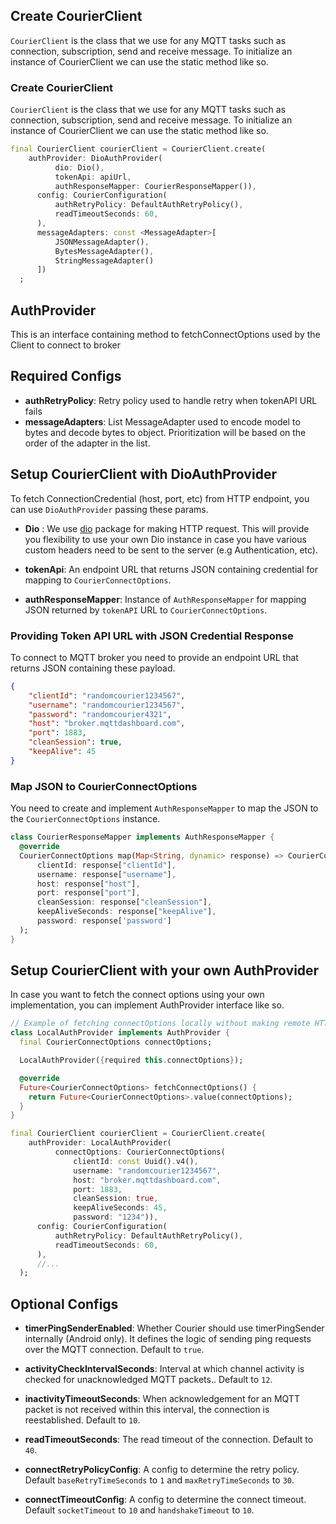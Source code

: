 ## Create CourierClient

`CourierClient` is the class that we use for any MQTT tasks such as connection, subscription, send and receive message. To initialize an instance of CourierClient we can use the static method like so.

### Create CourierClient

`CourierClient` is the class that we use for any MQTT tasks such as connection, subscription, send and receive message. To initialize an instance of CourierClient we can use the static method like so.

```dart
final CourierClient courierClient = CourierClient.create(
    authProvider: DioAuthProvider(
          dio: Dio(),
          tokenApi: apiUrl,
          authResponseMapper: CourierResponseMapper()),
      config: CourierConfiguration(
          authRetryPolicy: DefaultAuthRetryPolicy(),
          readTimeoutSeconds: 60,
      ),
      messageAdapters: const <MessageAdapter>[
          JSONMessageAdapter(),
          BytesMessageAdapter(),
          StringMessageAdapter()
      ])
  ;
```

## AuthProvider
This is an interface containing method to fetchConnectOptions used by the Client to connect to broker

## Required Configs
- **authRetryPolicy**: Retry policy used to handle retry when tokenAPI URL fails
- **messageAdapters**: List MessageAdapter used to encode model to bytes and decode bytes to object. Prioritization will be based on the order of the adapter in the list.

## Setup CourierClient with DioAuthProvider
To fetch ConnectionCredential (host, port, etc) from HTTP endpoint, you can use `DioAuthProvider` passing these params.

- **Dio** : We use [dio](https://pub.dev/packages/dio) package for making HTTP request. This will provide you flexibility to use your own Dio instance in case you have various custom headers need to be sent to the server (e.g Authentication, etc). 

- **tokenApi**: An endpoint URL that returns JSON containing credential for mapping to `CourierConnectOptions`.

- **authResponseMapper**: Instance of `AuthResponseMapper` for mapping JSON returned by `tokenAPI` URL to `CourierConnectOptions`.

### Providing Token API URL with JSON Credential Response

To connect to MQTT broker you need to provide an endpoint URL that returns JSON containing these payload. 

```json
{
	"clientId": "randomcourier1234567",
	"username": "randomcourier1234567",
    "password": "randomcourier4321",
	"host": "broker.mqttdashboard.com",
	"port": 1883,
	"cleanSession": true,
	"keepAlive": 45
}
```

### Map JSON to CourierConnectOptions

You need to create and implement `AuthResponseMapper` to map the JSON to the `CourierConnectOptions` instance.

```dart
class CourierResponseMapper implements AuthResponseMapper {
  @override
  CourierConnectOptions map(Map<String, dynamic> response) => CourierConnectOptions(
      clientId: response["clientId"],
      username: response["username"],
      host: response["host"],
      port: response["port"],
      cleanSession: response["cleanSession"],
      keepAliveSeconds: response["keepAlive"],
      password: response['password']
  );
}
```

## Setup CourierClient with your own AuthProvider
In case you want to fetch the connect options using your own implementation, you can implement AuthProvider interface like so.

```dart
// Example of fetching connectOptions locally without making remote HTTP API Call.
class LocalAuthProvider implements AuthProvider {
  final CourierConnectOptions connectOptions;

  LocalAuthProvider({required this.connectOptions});

  @override
  Future<CourierConnectOptions> fetchConnectOptions() {
    return Future<CourierConnectOptions>.value(connectOptions);
  }
}

final CourierClient courierClient = CourierClient.create(
    authProvider: LocalAuthProvider(
          connectOptions: CourierConnectOptions(
              clientId: const Uuid().v4(),
              username: "randomcourier1234567",
              host: "broker.mqttdashboard.com",
              port: 1883,
              cleanSession: true,
              keepAliveSeconds: 45,
              password: "1234")),
      config: CourierConfiguration(
          authRetryPolicy: DefaultAuthRetryPolicy(),
          readTimeoutSeconds: 60,
      ),
      //...
  );
```

## Optional Configs
- **timerPingSenderEnabled**: Whether Courier should use timerPingSender internally (Android only). It defines the logic of sending ping requests over the MQTT connection. Default to `true`.

- **activityCheckIntervalSeconds**: Interval at which channel activity is checked for unacknowledged MQTT packets.. Default to `12`.

- **inactivityTimeoutSeconds**: When acknowledgement for an MQTT packet is not received within this interval, the connection is reestablished. Default to `10`.

- **readTimeoutSeconds**: The read timeout of the connection. Default to `40`.

- **connectRetryPolicyConfig**: A config to determine the retry policy. Default `baseRetryTimeSeconds` to `1` and `maxRetryTimeSeconds` to `30`.

- **connectTimeoutConfig**: A config to determine the connect timeout. Default `socketTimeout` to `10` and `handshakeTimeout` to `10`.
